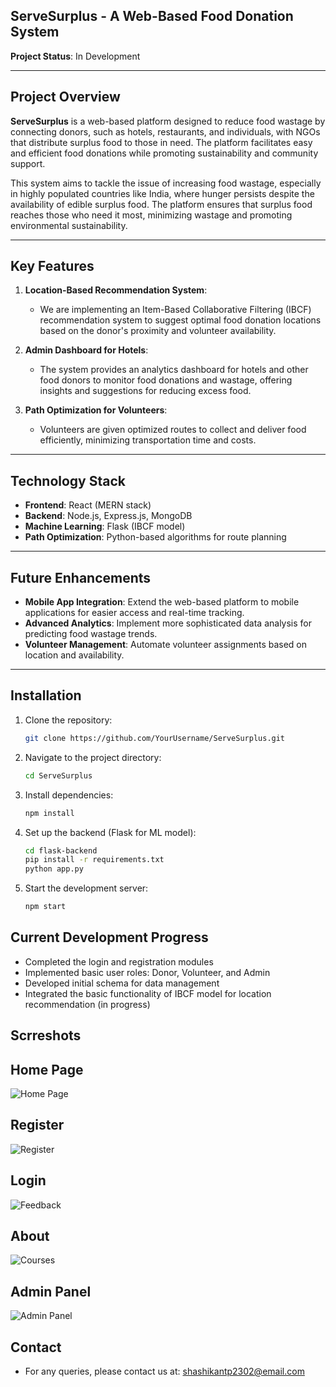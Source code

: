## ServeSurplus - A Web-Based Food Donation System

**Project Status**: In Development

---

## Project Overview

**ServeSurplus** is a web-based platform designed to reduce food wastage by connecting donors, such as hotels, restaurants, and individuals, with NGOs that distribute surplus food to those in need. The platform facilitates easy and efficient food donations while promoting sustainability and community support.

This system aims to tackle the issue of increasing food wastage, especially in highly populated countries like India, where hunger persists despite the availability of edible surplus food. The platform ensures that surplus food reaches those who need it most, minimizing wastage and promoting environmental sustainability.

---

## Key Features

1. **Location-Based Recommendation System**:
   - We are implementing an Item-Based Collaborative Filtering (IBCF) recommendation system to suggest optimal food donation locations based on the donor's proximity and volunteer availability.

2. **Admin Dashboard for Hotels**:
   - The system provides an analytics dashboard for hotels and other food donors to monitor food donations and wastage, offering insights and suggestions for reducing excess food.

3. **Path Optimization for Volunteers**:
   - Volunteers are given optimized routes to collect and deliver food efficiently, minimizing transportation time and costs.

---

## Technology Stack

- **Frontend**: React (MERN stack)
- **Backend**: Node.js, Express.js, MongoDB
- **Machine Learning**: Flask (IBCF model)
- **Path Optimization**: Python-based algorithms for route planning

---

## Future Enhancements

- **Mobile App Integration**: Extend the web-based platform to mobile applications for easier access and real-time tracking.
- **Advanced Analytics**: Implement more sophisticated data analysis for predicting food wastage trends.
- **Volunteer Management**: Automate volunteer assignments based on location and availability.
  
---

## Installation

1. Clone the repository:

   ```bash
   git clone https://github.com/YourUsername/ServeSurplus.git

2. Navigate to the project directory:

    ```bash
    cd ServeSurplus


3. Install dependencies:


    ```bash
    npm install

4. Set up the backend (Flask for ML model):

    ```bash
    cd flask-backend
    pip install -r requirements.txt
    python app.py


5. Start the development server:

    ```bash
    npm start

## Current Development Progress
- Completed the login and registration modules
- Implemented basic user roles: Donor, Volunteer, and Admin
- Developed initial schema for data management
- Integrated the basic functionality of IBCF model for location recommendation (in progress)
  
## Scrreshots
## Home Page
![Home Page](screenshots/home.png)

## Register
![Register](screenshots/register.png)

## Login 
![Feedback](screenshots/login.png)

## About
![Courses](screenshots/about.png)

## Admin Panel
![Admin Panel](screenshots/admin.png)


## Contact
- For any queries, please contact us at: shashikantp2302@email.com

